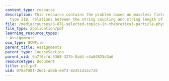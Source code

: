 ```yaml
---
content_type: resource
description: This resource contains the problem based on massless field content of
  type IIB, relations between the string coupling and string length of type IIB.
file: /media/courses/8-871-selected-topics-in-theoretical-particle-physics-branes-and-gauge-theory-dynamics-fall-2004/078af98f26d1ab0be0f382451d1ac730_ps2.pdf
file_type: application/pdf
learning_resource_types:
- Assignments
ocw_type: OCWFile
parent_title: Assignments
parent_type: CourseSection
parent_uid: 6a7f6cfd-3368-327b-8ab1-c4a04825d3a6
resourcetype: Document
title: ps2.pdf
uid: 078af98f-26d1-ab0b-e0f3-82451d1ac730
---
```

